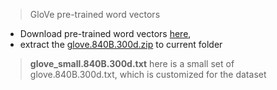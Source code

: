 
> GloVe pre-trained word vectors
* Download pre-trained word vectors [here](https://github.com/stanfordnlp/GloVe#download-pre-trained-word-vectors),
* extract the [glove.840B.300d.zip](http://nlp.stanford.edu/data/wordvecs/glove.840B.300d.zip) to current folder

> **glove_small.840B.300d.txt** here is a small set of glove.840B.300d.txt, 
which is customized for the dataset